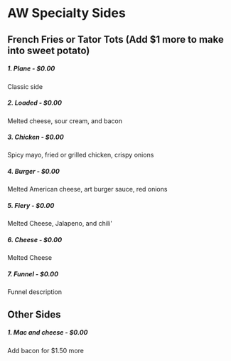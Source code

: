 # AW Specialty Sides

## French Fries or Tator Tots (Add $1 more to make into sweet potato)

##### 1. Plane - $0.00
Classic side

##### 2. Loaded - $0.00
Melted cheese, sour cream, and bacon

##### 3. Chicken - $0.00
Spicy mayo, fried or grilled chicken, crispy onions

##### 4. Burger - $0.00
Melted American cheese, art burger sauce, red onions

##### 5. Fiery - $0.00
Melted Cheese, Jalapeno, and chili'

##### 6. Cheese - $0.00
Melted Cheese

##### 7. Funnel - $0.00
Funnel description

## Other Sides
##### 1. Mac and cheese - $0.00
Add bacon for $1.50 more